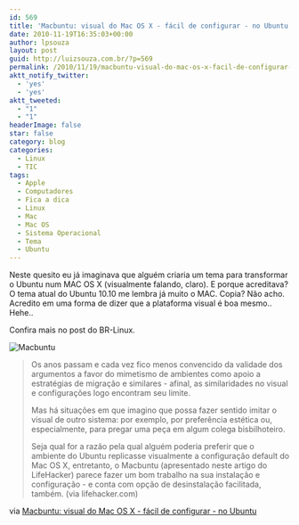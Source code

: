 ```yaml
---
id: 569
title: 'Macbuntu: visual do Mac OS X - fácil de configurar - no Ubuntu'
date: 2010-11-19T16:35:03+00:00
author: lpsouza
layout: post
guid: http://luizsouza.com.br/?p=569
permalink: /2010/11/19/macbuntu-visual-do-mac-os-x-facil-de-configurar-no-ubuntu/
aktt_notify_twitter:
  - 'yes'
  - 'yes'
aktt_tweeted:
  - "1"
  - "1"
headerImage: false
star: false
category: blog
categories:
  - Linux
  - TIC
tags:
  - Apple
  - Computadores
  - Fica a dica
  - Linux
  - Mac
  - Mac OS
  - Sistema Operacional
  - Tema
  - Ubuntu
---
```

Neste quesito eu já imaginava que alguém criaria um tema para transformar o Ubuntu num MAC OS X (visualmente falando, claro). E porque acreditava? O tema atual do Ubuntu 10.10 me lembra já muito o MAC. Copia? Não acho. Acredito em uma forma de dizer que a plataforma visual é boa mesmo.. Hehe..

Confira mais no post do BR-Linux.

![Macbuntu](https://luizsouza.com.br/wp-content/upload/2010/11/500x_macbuntu_01.jpg)

> Os anos passam e cada vez fico menos convencido da validade dos argumentos a favor do mimetismo de ambientes como apoio a estratégias de migração e similares - afinal, as similaridades no visual e configurações logo encontram seu limite.
>
> Mas há situações em que imagino que possa fazer sentido imitar o visual de outro sistema: por exemplo, por preferência estética ou, especialmente, para pregar uma peça em algum colega bisbilhoteiro.
>
> Seja qual for a razão pela qual alguém poderia preferir que o ambiente do Ubuntu replicasse visualmente a configuração default do Mac OS X, entretanto, o Macbuntu (apresentado neste artigo do LifeHacker) parece fazer um bom trabalho na sua instalação e configuração - e conta com opção de desinstalação facilitada, também. (via lifehacker.com)

via [Macbuntu: visual do Mac OS X - fácil de configurar - no Ubuntu](http://br-linux.org/2010/macbuntu-visual-do-mac-os-x-facil-de-configurar-no-ubuntu/)
